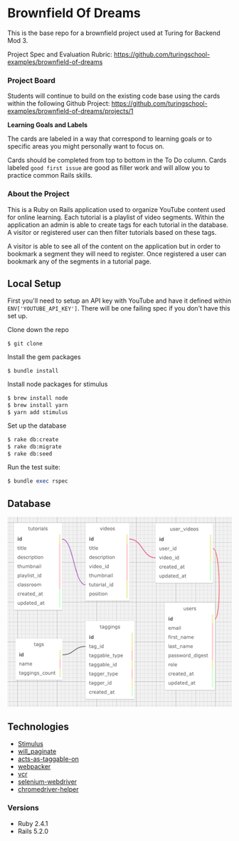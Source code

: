 # Brownfield Of Dreams

This is the base repo for a brownfield project used at Turing for Backend Mod 3.

Project Spec and Evaluation Rubric: https://github.com/turingschool-examples/brownfield-of-dreams

### Project Board

Students will continue to build on the existing code base using the cards within the following Github Project: https://github.com/turingschool-examples/brownfield-of-dreams/projects/1

**Learning Goals and Labels**

The cards are labeled in a way that correspond to learning goals or to specific areas you might personally want to focus on.

Cards should be completed from top to bottom in the To Do column. Cards labeled `good first issue` are good as filler work and will allow you to practice common Rails skills.

### About the Project

This is a Ruby on Rails application used to organize YouTube content used for online learning. Each tutorial is a playlist of video segments. Within the application an admin is able to create tags for each tutorial in the database. A visitor or registered user can then filter tutorials based on these tags.

A visitor is able to see all of the content on the application but in order to bookmark a segment they will need to register. Once registered a user can bookmark any of the segments in a tutorial page.

## Local Setup

First you'll need to setup an API key with YouTube and have it defined within `ENV['YOUTUBE_API_KEY']`. There will be one failing spec if you don't have this set up.

Clone down the repo
```
$ git clone
```

Install the gem packages
```
$ bundle install
```

Install node packages for stimulus
```
$ brew install node
$ brew install yarn
$ yarn add stimulus
```

Set up the database
```
$ rake db:create
$ rake db:migrate
$ rake db:seed
```

Run the test suite:
```ruby
$ bundle exec rspec
```

## Database
![](db/schema_visual.png)

## Technologies
* [Stimulus](https://github.com/stimulusjs/stimulus)
* [will_paginate](https://github.com/mislav/will_paginate)
* [acts-as-taggable-on](https://github.com/mbleigh/acts-as-taggable-on)
* [webpacker](https://github.com/rails/webpacker)
* [vcr](https://github.com/vcr/vcr)
* [selenium-webdriver](https://www.seleniumhq.org/docs/03_webdriver.jsp)
* [chromedriver-helper](http://chromedriver.chromium.org/)

### Versions
* Ruby 2.4.1
* Rails 5.2.0
